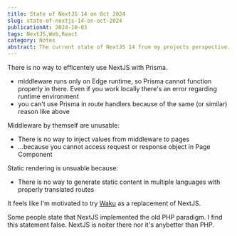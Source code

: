 ```yaml
---
title: State of NextJS 14 on Oct 2024
slug: state-of-nextjs-14-on-oct-2024
publicationAt: 2024-10-03
tags: NextJS,Web,React
category: Notes
abstract: The current state of NextJS 14 from my projects perspective.
---
```


There is no way to efficentely use NextJS with Prisma.

* middleware runs only on Edge runtime, so Prisma cannot function properly in there. Even if you work locally there's an error regarding runtime environment
* you can't use Prisma in route handlers because of the same (or similar) reason like above

Middleware by themself are unusable:

* There is no way to inject values from middleware to pages
* ...because you cannot access request or response object in Page Component

Static rendering is unsuable because:

* There is no way to generate static content in multiple languages with properly translated routes

It feels like I'm motivated to try [Waku](https://waku.gg/) as a replacement of NextJS.

Some people state that NextJS implemented the old PHP paradigm. I find this statement false. NextJS is neiter there nor it's anybetter than PHP.
